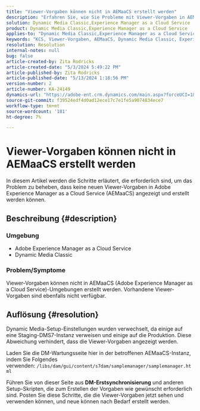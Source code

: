 ```yaml
---
title: "Viewer-Vorgaben können nicht in AEMaaCS erstellt werden"
description: "Erfahren Sie, wie Sie Probleme mit Viewer-Vorgaben in AEMaaCS beheben können."
solution: Dynamic Media Classic,Experience Manager as a Cloud Service
product: Dynamic Media Classic,Experience Manager as a Cloud Service
applies-to: "Dynamic Media Classic,Experience Manager as a Cloud Service"
keywords: "KCS, Viewer-Vorgaben, AEMaaCS, Dynamic Media Classic, Experience Manager"
resolution: Resolution
internal-notes: null
bug: false
article-created-by: Zita Rodricks
article-created-date: "5/3/2024 5:49:22 PM"
article-published-by: Zita Rodricks
article-published-date: "5/13/2024 1:18:56 PM"
version-number: 2
article-number: KA-24149
dynamics-url: "https://adobe-ent.crm.dynamics.com/main.aspx?forceUCI=1&pagetype=entityrecord&etn=knowledgearticle&id=d4a1e376-7509-ef11-9f8a-6045bd026dc7"
source-git-commit: f39524edf4d0ad12ece17c7e1fe5a9074834ece7
workflow-type: tm+mt
source-wordcount: '181'
ht-degree: 7%

---
```


# Viewer-Vorgaben können nicht in AEMaaCS erstellt werden


In diesem Artikel werden die Schritte erläutert, die erforderlich sind, um das Problem zu beheben, dass keine neuen Viewer-Vorgaben in Adobe Experience Manager as a Cloud Service (AEMaaCS) angezeigt und erstellt werden können.

## Beschreibung {#description}


### <b>Umgebung</b>

- Adobe Experience Manager as a Cloud Service
- Dynamic Media Classic




### Problem/Symptome

Viewer-Vorgaben können nicht in AEMaaCS (Adobe Experience Manager as a Cloud Service)-Umgebungen erstellt werden. Vorhandene Viewer-Vorgaben sind ebenfalls nicht verfügbar.


## Auflösung {#resolution}


Dynamic Media-Setup-Einstellungen wurden verwechselt, da einige auf eine Staging-DMS7-Instanz verweisen und einige auf die Produktion. Diese Abweichung verhindert, dass die Viewer-Vorgaben angezeigt werden.

Laden Sie die DM-Wartungsseite hier in der betroffenen AEMaaCS-Instanz, indem Sie Folgendes verwenden: `/libs/dam/gui/content/s7dam/samplemanager/samplemanager.html`

Führen Sie von dieser Seite aus <b>DM-Erstsynchronisierung</b> und anderen Setup-Skripten, die zum Erstellen der Vorgaben wie gewünscht erforderlich sind. Posten Sie diese Schritte, die die Viewer-Vorgaben jetzt sehen und verwenden können, und neue können nach Bedarf erstellt werden.
